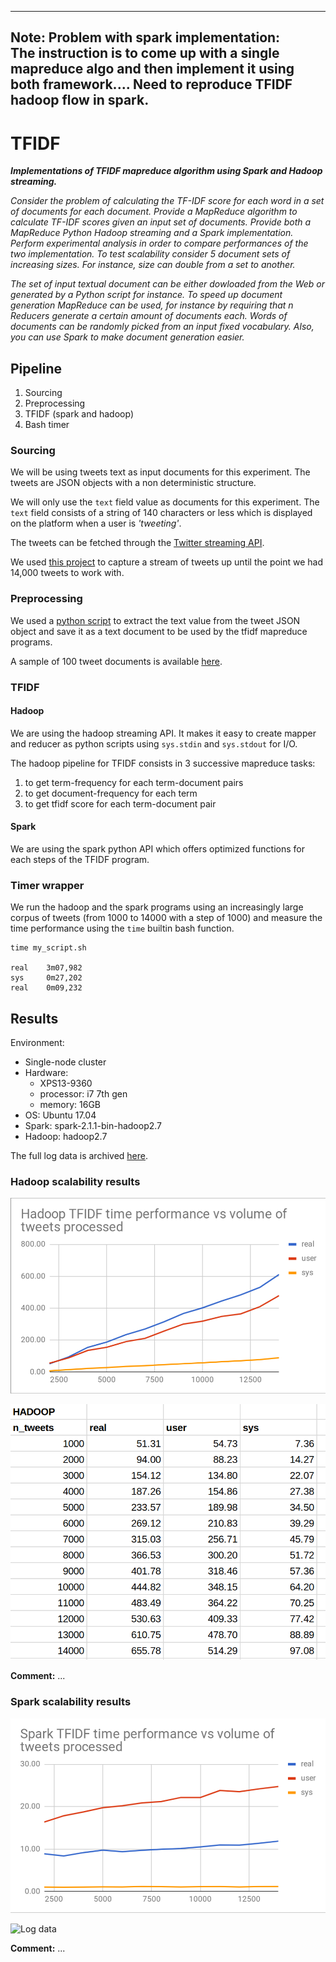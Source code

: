 --------------------
Note:
Problem with spark implementation:  
The instruction is to come up with a single mapreduce algo and then implement it using both framework....
Need to reproduce TFIDF hadoop flow in spark.
--------------------



# TFIDF

**_Implementations of TFIDF mapreduce algorithm using Spark and Hadoop streaming._**

_Consider the problem of calculating the TF-IDF score for each word in a set of documents for each document. Provide a MapReduce algorithm to calculate TF-IDF scores given an input set of documents. Provide both a MapReduce Python Hadoop streaming and a Spark implementation. Perform experimental analysis in order to compare performances of the two implementation. To test scalability consider 5 document sets of increasing sizes. For instance, size can double from a set to another._

_The set of input textual document can be either dowloaded from the Web or generated by a Python script for instance. To speed up document generation MapReduce can be used, for instance by requiring that n Reducers generate a certain amount of documents each. Words of documents can be randomly picked from an input fixed vocabulary. Also, you can use Spark to make document generation easier._



## Pipeline

1. Sourcing
2. Preprocessing
3. TFIDF (spark and hadoop)
4. Bash timer


### Sourcing

We will be using tweets text as input documents for this experiment. The tweets are JSON objects with a non deterministic structure.

We will only use the `text` field value as documents for this experiment. The `text` field consists of a string of 140 characters or less which is displayed on the platform when a user is _'tweeting'_.

The tweets can be fetched through the [Twitter streaming API](https://developer.twitter.com/en/docs/tweets/filter-realtime/overview).

We used [this project](https://github.com/eolecvk/twitter_toolkit) to capture a stream of tweets up until the point we had 14,000 tweets to work with.


### Preprocessing

We used a [python script](https://github.com/eolecvk/tfidf_mapreduce/blob/master/sourcing/sourcing_wrapper.py) to extract the text value from the tweet JSON object and save it as a text document to be used by the tfidf mapreduce programs.

A sample of 100 tweet documents is available [here](https://github.com/eolecvk/tfidf_mapreduce/tree/master/data).


### TFIDF

#### Hadoop

We are using the hadoop streaming API.
It makes it easy to create mapper and reducer as python scripts using `sys.stdin` and `sys.stdout` for I/O.

The hadoop pipeline for TFIDF consists in 3 successive mapreduce tasks:

1. to get term-frequency for each term-document pairs
2. to get document-frequency for each term
3. to get tfidf score for each term-document pair

#### Spark

We are using the spark python API which offers optimized functions for each steps of the TFIDF program.


### Timer wrapper

We run the hadoop and the spark programs using an increasingly large corpus of tweets (from 1000 to 14000 with a step of 1000) and measure the time performance using the `time` builtin bash function.

```
time my_script.sh

real 	3m07,982
sys 	0m27,202
real 	0m09,232
```




## Results

Environment:

+ Single-node cluster
+ Hardware:
	+ XPS13-9360
	+ processor: i7 7th gen
	+ memory: 16GB
+ OS: Ubuntu 17.04
+ Spark: spark-2.1.1-bin-hadoop2.7
+ Hadoop: hadoop2.7

The full log data is archived [here](https://github.com/eolecvk/tfidf_mapreduce/blob/master/log/log_txt.zip).

### Hadoop scalability results

![Scalability performance: hadoop implementation](https://github.com/eolecvk/tfidf_mapreduce/blob/master/log/hadoop_chart.png)

![Log data](https://github.com/eolecvk/tfidf_mapreduce/blob/master/log/hadoop_log.png)

**Comment:**
...

### Spark scalability results

![Scalability performance: spark implementation](https://github.com/eolecvk/tfidf_mapreduce/blob/master/log/spark_chart.png)

![Log data](https://github.com/eolecvk/tfidf_mapreduce/blob/master/log/spark_log.png)

**Comment:**
...